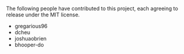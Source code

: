 The following people have contributed to this project, each agreeing to release under the MIT license.

* gregarious96 
* dcheu
* joshuaobrien
* bhooper-do